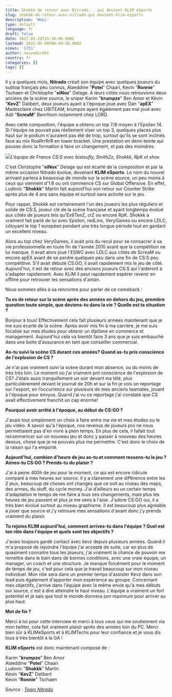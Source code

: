 ```yaml
---
title: Shokkk de retour avec Nitrado... qui devient KLIM eSports
slug: shokkk-de-retour-avec-nitrado-qui-devient-klim-esports
description: 'NULL'
type: default
language: fr
draft: false
date: 2017-03-20T15:30:00.000Z
lastmod: 2022-05-09T06:49:36.000Z
views: '1751'
author: neLendirekt
country: fr
categories: []
tags: []
---
```

Il y a quelques mois, **Nitrado** créait son équipe avec quelques joueurs du subtop français peu connus, Alaeddine "**Potei**" Chaari, Kevin "**Ronnie**" Tschaen et Christophe "**eiNox**" Delage. A leurs côtés nous retrouvions deux anciens de la scène source, le sniper Karim "**krumpze**" Ben Amor et Kévin "**KevZ**" Dalibert, deux joueurs ayant à l'époque joué avec Dan "**apEX**" Madesclaire chez UBITEAM, krumpze ayant également pas mal joué avec Adil "**ScreaM**" Benrlitom notamment chez LORD.

Avec cette composition, l'équipe a obtenu un top 7/8 moyen à l'Epsilan 14\. Si l'équipe ne pouvait pas réellement viser un top 3, quelques places plus haut sur le podium n'auraient pas été de trop, surtout qu'ils se sont inclinés face au mix RoaRrrRrR en lower bracket. Une prestation en demi-teinte qui pousse donc la formation à faire un changement, et pas des moindres.

![](/storage/images/58cf0290a25aa_franceencjpg.jpg)_L'équipe de France CS:S avec bistoufly, SmithZz, Shokkk, RpK et shox_

C'est Christophe "**eiNox**" Delage qui est écarté de la composition et par la même occasion Nitrado évolue, devenant **KLIM eSports**. Le nom du nouvel arrivant parlera à beaucoup de monde sur la scène source, un peu moins à ceux qui viennent d'1.6 ou ont commencé CS sur Global Offensive. En effet, Ludovic "**Shokkk**" Martin fait aujourd'hui son retour sur Counter Strike après plus de 4 ans sans équipe et surtout sans activité sur le jeu.

Pour rappel, Shokkk est certainement l'un des joueurs les plus réguliers et solide de CS:S, joueur clé de la scène française et ayant longtemps évolué aux côtés de joueurs tels qu'Ex6TenZ, crZ ou encore RpK. Shokkk a vraiment fait parlé de lui avec Epsilon, redLine, VeryGames ou encore LDLC, côtoyant le top 1 européen pendant une très longue période tout en gardant un excellent niveau.

Alors au top chez VeryGames, il avait pris du recul pour se consacrer à sa vie professionnelle en toute fin de l'année 2010 avant que la compétition ne lui manque. Il avait alors joué l'ESWC avec LDLC aux côtés de ScreaM ou encore apEX avant de se perdre quelques peu dans une fin de CS:S peu compétitive. S'il avait débuté CS:GO, il avait rapidement mis le jeu de côté. Aujourd'hui, il est de retour avec des anciens joueurs CS:S qui l'aideront à s'adapter rapidement. Avec KLIM il peut rapidement espérer revenir en offline pour retrouver les sensations d'antan.

Nous sommes allés à sa rencontre pour parler de ce comeback : 

**Tu es de retour sur la scène après des années en dehors du jeu, première question toute simple, que deviens-tu dans la vie ? Quelle est ta situation ?**  
  
Bonjour à tous! Effectivement cela fait plusieurs années maintenant que je me suis écarté de la scène. Après avoir mis fin à ma carrière, je me suis focalisé sur mes études pour obtenir un diplôme en commerce et management. Aujourd'hui cela va bientôt faire 3 ans que je suis embauché dans une boite d'assurance en tant que conseiller commercial.  
  
**As-tu suivi la scène CS durant ces années? Quand as-tu pris conscience de l'explosion de CS ?**  
  
Je n'ai pas vraiment suivi la scène durant mon absence, ou du moins de très très loin. Le moment où j'ai vraiment prit conscience de l'explosion de CS? J'étais assis tranquillement un soir devant ma télé, plus particulièrement devant le journal de 20h et sur la fin je vois un reportage sur l'esport, en l’occurrence sur plusieurs de mes anciens teamates, jouant à l'époque pour envyus. Quand j'ai vu ce reportage j'ai constaté que CS avait effectivement franchit un cap énorme!  
  
**Pourquoi avoir arrêté à l'époque, au début de CS:GO ?**  
  
J'avais tout simplement un choix à faire entre ma vie et mes études ou le jeu vidéo. A savoir qu'à l'époque, nos revenus de joueurs pro ne nous permettaient pas d'en vivre à plein temps. En plus de cela, il fallait tout recommencer sur un nouveau jeu et donc y passer à nouveau des heures dessus, chose que je ne pouvais plus me permettre. C'est donc le choix de la raison qui l'a emporté.   
  
**Aujourd'hui, combien d'heure de jeu as-tu et comment ressens-tu le jeu ? Aimes-tu CS:GO ? Prends-tu du plaisir ?**  
  
J'ai à peine 400h de jeu pour le moment, ce qui est encore ridicule comparé à mes heures sur source. Il y a clairement une différence entre les 2 jeux, beaucoup de choses ont changés que ce soit au niveau des maps, des armes, du stuff, du cycle money. J'ai d’ailleurs eu un certain temps d'adaptation le temps de me faire à tous ses changements, mais plus les heures de jeu passent et plus je me sens à l'aise. J'adore CS:GO oui, il a très bien évolué surtout au niveau graphisme. Il est beaucoup plus agréable à jouer que source et j'y retrouve mes sensations d'avant donc j'y prends vraiment du plaisir.  
  
**Tu rejoins KLIM aujourd'hui, comment arrives-tu dans l'équipe ? Quel est ton rôle dans l'équipe et quels sont tes objectifs ?**  
  
J'avais toujours gardé contact avec kevz depuis plusieurs années. Quand il m'a proposé de rejoindre l'équipe j'ai accepté de suite, car en plus de quasiment connaitre tous les joueurs, j'ai vraiment la chance de pouvoir me remettre dans le bain dans de bonnes conditions, avec une vraie équipe, un manager, un coach et une structure. Je manque forcément pour le moment de temps de jeu, c'est pour cela que je travail beaucoup sur mon niveau individuel. Mon rôle sera dans un premier temps d'assister Kevz dans son lead puis également d'apporter mon expérience au groupe. Concernant mes objectifs, j'arrive dans l'équipe avec la même envie qu'à mes débuts sur source, c'est à dire atteindre le haut niveau. L'équipe a vraiment un fort potentiel et je sais que tout le monde donnera son maximum pour arriver au plus haut.  
  
**Mot de fin ?**  
  
Merci à toi pour cette interview et merci à tous ceux qui me soutiennent via mon twitter, cela fait vraiment plaisir après des années loin du PC. Merci bien sûr à KLIMeSports et à KLIMTechs pour leur confiance et je vous dis tous à très bientôt à la GA !

**KLIM eSports** est donc maintenant composé de :

Karim "**krumpze**" Ben Amor  
Alaeddine "**Potei**" Chaari  
Ludovic "**Shokkk**" Martin  
Kévin "**KevZ**" Dalibert  
Kevin "**Ronnie**" Tschaen

_Source : [Team Nitrado](http://www.teamnitrado.fr/)_
